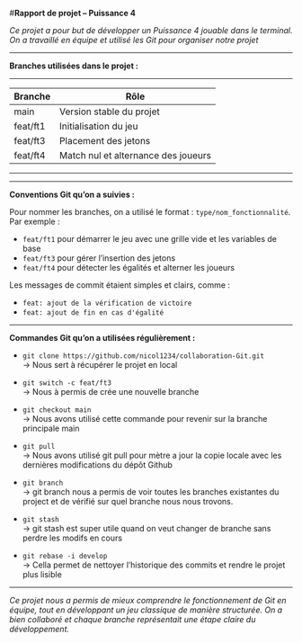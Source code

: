 #**Rapport de projet – Puissance 4**

*Ce projet a pour but de développer un Puissance 4 jouable dans le terminal. On a travaillé en équipe et utilisé les Git pour organiser notre projet*

---

**Branches utilisées dans le projet :**
_______________________________________________________
| Branche      | Rôle                                 |
|--------------|--------------------------------------|
| main         | Version stable du projet             |
| feat/ft1     | Initialisation du jeu                |
| feat/ft3     | Placement des jetons                 |
| feat/ft4     | Match nul et alternance des joueurs  |
-------------------------------------------------------

---

**Conventions Git qu’on a suivies :**

Pour nommer les branches, on a utilisé le format : `type/nom_fonctionnalité`. Par exemple :
- `feat/ft1` pour démarrer le jeu avec une grille vide et les variables de base
- `feat/ft3` pour gérer l’insertion des jetons
- `feat/ft4` pour détecter les égalités et alterner les joueurs

Les messages de commit étaient simples et clairs, comme :
- `feat: ajout de la vérification de victoire`
- `feat: ajout de fin en cas d'égalité`

---

**Commandes Git qu’on a utilisées régulièrement :**

- `git clone https://github.com/nicol1234/collaboration-Git.git`  
  → Nous sert à récupérer le projet en local

- `git switch -c feat/ft3`  
  → Nous à permis de crée une nouvelle branche

- `git checkout main`  
  → Nous avons utilisé cette commande pour revenir sur la branche principale main

- `git pull`  
  → Nous avons utilisé git pull pour mètre a jour la copie locale avec les dernières modifications du dépôt Github

- `git branch`  
  → git branch nous a permis de voir toutes les branches existantes du project et de vérifié sur quel branche nous nous trovons.

- `git stash`  
  → git stash est super utile quand on veut changer de branche sans perdre les modifs en cours

- `git rebase -i develop`  
  → Cella permet de nettoyer l’historique des commits et rendre le projet plus lisible

---

*Ce projet nous a permis de mieux comprendre le fonctionnement de Git en équipe, tout en développant un jeu classique de manière structurée. On a bien collaboré et chaque branche représentait une étape claire du développement.*
